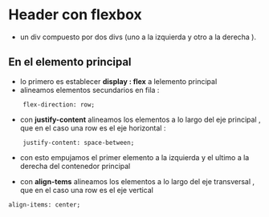 # Header con flexbox 

- un div compuesto por dos divs (uno a la izquierda y otro a la derecha ).
## En el elemento principal
- lo primero es establecer **display : flex** a lelemento principal 
- alineamos elementos secundarios en fila :
~~~
    flex-direction: row;
~~~
- con **justify-content** alineamos los elementos a lo largo del eje principal , que en el caso una row es el eje horizontal :
~~~
    justify-content: space-between;
~~~
- con esto empujamos el primer elemento a la izquierda y el ultimo a la derecha del contenedor principal 

- con **align-tems** alineamos los elementos a lo largo del eje transversal , que en el caso una row es el eje vertical
~~~
align-items: center;
~~~





